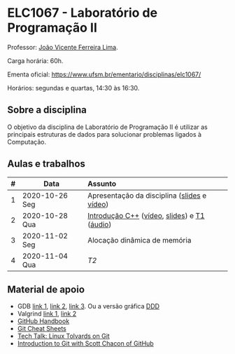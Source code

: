# ELC1067 - Laboratório de Programação II

Professor: [João Vicente Ferreira Lima](http://www.inf.ufsm.br/~jvlima).

Carga horária: 60h.

Ementa oficial: https://www.ufsm.br/ementario/disciplinas/elc1067/

Horários: segundas e quartas, 14:30 às 16:30.

## Sobre a disciplina

O objetivo da disciplina de Laboratório de Programação II é utilizar as principais estruturas de dados para solucionar problemas ligados à Computação.

## Aulas e trabalhos

|  # | Data             | Assunto          |
|---:|------------------|:-----------------|
|  1 | 2020-10-26 Seg   | Apresentação da disciplina ([slides](https://docs.google.com/presentation/d/1T4CeuY7qa9fxft_rojUq_8HISEPvTGEuuu9iv91vtGo/edit?usp=sharing) e [vídeo](https://youtu.be/cUiFPopsXR4))   |
|  2 | 2020-10-28 Qua   | [Introdução C++](./aulas/introducao_cxx) ([vídeo](https://youtu.be/pB-MdBKNpNo), [slides](./aulas/02_intro_cxx/02_intro_cxx.pdf)) e [T1](./trabalhos/T1) ([áudio](https://drive.google.com/file/d/19vJ1Ing68fJppxROfKU6oYhSKFe56pYK/view?usp=sharing))  |
|  3 | 2020-11-02 Seg   |  Alocação dinâmica de memória  |
|  4 | 2020-11-04 Qua   |  *T2* |


## Material de apoio

- GDB [link 1](http://www.cs.umd.edu/~srhuang/teaching/cmsc212/gdb-tutorial-handout.pdf), [link 2](https://www.cs.cmu.edu/~gilpin/tutorial/), [link 3](http://www.lrc.ic.unicamp.br/~luciano/courses/mc202-2s2009/tutorial_gdb.txt). Ou a versão gráfica [DDD](https://www.gnu.org/software/ddd/)
- Valgrind [link 1](http://valgrind.org/docs/manual/quick-start.html), [link 2](https://web.stanford.edu/class/cs107/guide_valgrind.html)
- [GitHub Handbook](https://guides.github.com/introduction/git-handbook/)
- [Git Cheat Sheets](https://github.github.com/training-kit/)
- [Tech Talk: Linux Tolvards on Git](http://youtu.be/4XpnKHJAok8)
- [Introduction to Git with Scott Chacon of GitHub](https://youtu.be/ZDR433b0HJY)

